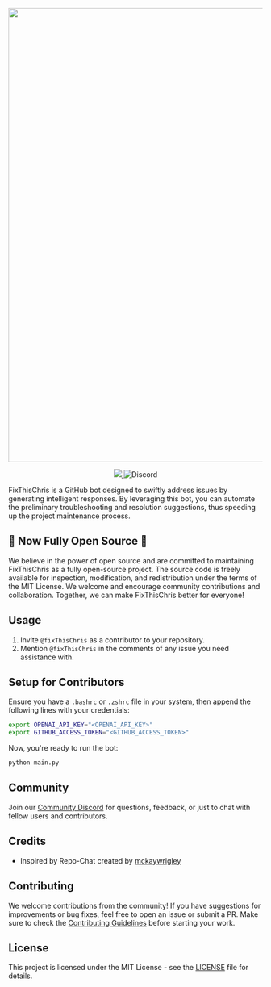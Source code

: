 <p align="center">
<img width="900px" src="https://github.com/vivasvan1/fixThisChris/assets/21074796/97c77b29-d326-40a2-8c29-be8c8edc9266">
</p>
<p align="center">

<a href="https://discord.gg/ZtRwXYjyrz">
  <img src="https://dcbadge.vercel.app/api/server/ZtRwXYjyrz?style=flat" />
</a>
<img alt="Discord" src="https://img.shields.io/discord/1156433559695937596?label=Discord&color=5865F2">
  
</a>

</p>

FixThisChris is a GitHub bot designed to swiftly address issues by generating intelligent responses. By leveraging this bot, you can automate the preliminary troubleshooting and resolution suggestions, thus speeding up the project maintenance process.

## 🎉 Now Fully Open Source 🎉

We believe in the power of open source and are committed to maintaining FixThisChris as a fully open-source project. The source code is freely available for inspection, modification, and redistribution under the terms of the MIT License. We welcome and encourage community contributions and collaboration. Together, we can make FixThisChris better for everyone!

## Usage

1. Invite `@fixThisChris` as a contributor to your repository.
2. Mention `@fixThisChris` in the comments of any issue you need assistance with.

## Setup for Contributors

Ensure you have a `.bashrc` or `.zshrc` file in your system, then append the following lines with your credentials:

```bash
export OPENAI_API_KEY="<OPENAI_API_KEY>"
export GITHUB_ACCESS_TOKEN="<GITHUB_ACCESS_TOKEN>"
```

Now, you're ready to run the bot:

```bash
python main.py
```

## Community

Join our [Community Discord](https://discord.gg/ZtRwXYjyrz) for questions, feedback, or just to chat with fellow users and contributors.

## Credits

- Inspired by Repo-Chat created by [mckaywrigley](https://github.com/mckaywrigley)

## Contributing

We welcome contributions from the community! If you have suggestions for improvements or bug fixes, feel free to open an issue or submit a PR. Make sure to check the [Contributing Guidelines](CONTRIBUTING.md) before starting your work.

## License

This project is licensed under the MIT License - see the [LICENSE](LICENSE) file for details.

